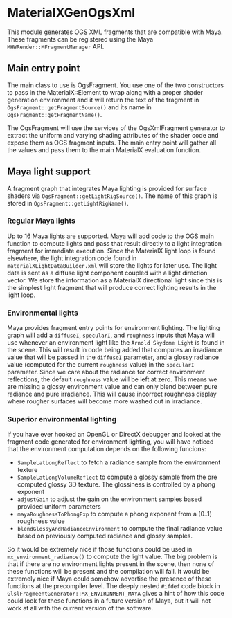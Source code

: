 # MaterialXGenOgsXml

This module generates OGS XML fragments that are compatible with Maya. These fragments can be registered using the Maya `MHWRender::MFragmentManager` API.

## Main entry point


The main class to use is OgsFragment. You use one of the two constructors to pass in the MaterialX::Element to wrap along with a proper shader generation environment and it will return the text of the fragment in `OgsFragment::getFragmentSource()` and its name in `OgsFragment::getFragmentName()`.

The OgsFragment will use the services of the OgsXmlFragment generator to extract the uniform and varying shading attributes of the shader code and expose them as OGS fragment inputs. The main entry point will gather all the values and pass them to the main MaterialX evaluation function.

## Maya light support


A fragment graph that integrates Maya lighting is provided for surface shaders via `OgsFragment::getLightRigSource()`. The name of this graph is stored in `OgsFragment::getLightRigName()`.

### Regular Maya lights


Up to 16 Maya lights are supported. Maya will add code to the OGS main function to compute lights and pass that result directly to a light integration fragment for immediate execution. Since the MaterialX light loop is found elsewhere, the light integration code found in `materialXLightDataBuilder.xml` will store the lights for later use. The light data is sent as a diffuse light component coupled with a light direction vector. We store the information as a MaterialX directional light since this is the simplest light fragment that will produce correct lighting results in the light loop.

### Environmental lights

Maya provides fragment entry points for environment lighting. The lighting graph will add a `diffuseI`, `specularI`, and `roughness` inputs that Maya will use whenever an environment light like the `Arnold Skydome Light` is found in the scene. This will result in code being added that computes an irradiance value that will be passed in the `diffuseI` parameter, and a glossy radiance value (computed for the current `roughness` value) in the `specularI` parameter. Since we care about the radiance for correct environment reflections, the default `roughness` value will be left at zero. This means we are missing a glossy environment value and can only blend between pure radiance and pure irradiance. This will cause incorrect roughness display where rougher surfaces will become more washed out in irradiance.

### Superior environmental lighting


If you have ever hooked an OpenGL or DirectX debugger and looked at the fragment code generated for environment lighting, you will have noticed that the environment computation depends on the following funcions:

  - `SampleLatLongReflect` to fetch a radiance sample from the environment texture
  - `SampleLatLongVolumeReflect` to compute a glossy sample from the pre computed glossy 3D texture. The glossiness is controlled by a phong exponent
  - `adjustGain` to adjust the gain on the environment samples based provided uniform parameters
  - `mayaRoughnessToPhongExp` to compute a phong exponent from a (0..1) roughness value
  - `blendGlossyAndRadianceEnvironment` to compute the final radiance value based on previously computed radiance and glossy samples.

So it would be extremely nice if those functions could be used in `mx_environment_radiance()` to compute the light value. The big problem is that if there are no environment lights present in the scene, then none of these functions will be present and the compilation will fail. It would be extremely nice if Maya could somehow advertise the presence of these functions at the precompiler level. The deeply nested `#ifdef` code block in `GlslFragmeentGenerator::MX_ENVIRONMENT_MAYA` gives a hint of how this code could look for these functions in a future version of Maya, but it will not work at all with the current version of the software.
